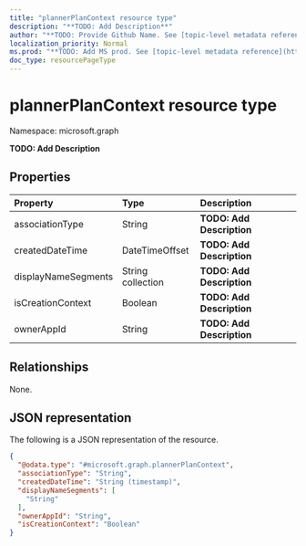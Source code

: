 ```yaml
---
title: "plannerPlanContext resource type"
description: "**TODO: Add Description**"
author: "**TODO: Provide Github Name. See [topic-level metadata reference](https://msgo.azurewebsites.net/add/document/guidelines/metadata.html#topic-level-metadata)**"
localization_priority: Normal
ms.prod: "**TODO: Add MS prod. See [topic-level metadata reference](https://msgo.azurewebsites.net/add/document/guidelines/metadata.html#topic-level-metadata)**"
doc_type: resourcePageType
---
```


# plannerPlanContext resource type

Namespace: microsoft.graph

**TODO: Add Description**

## Properties
|Property|Type|Description|
|:---|:---|:---|
|associationType|String|**TODO: Add Description**|
|createdDateTime|DateTimeOffset|**TODO: Add Description**|
|displayNameSegments|String collection|**TODO: Add Description**|
|isCreationContext|Boolean|**TODO: Add Description**|
|ownerAppId|String|**TODO: Add Description**|

## Relationships
None.

## JSON representation
The following is a JSON representation of the resource.
<!-- {
  "blockType": "resource",
  "@odata.type": "microsoft.graph.plannerPlanContext"
}
-->
``` json
{
  "@odata.type": "#microsoft.graph.plannerPlanContext",
  "associationType": "String",
  "createdDateTime": "String (timestamp)",
  "displayNameSegments": [
    "String"
  ],
  "ownerAppId": "String",
  "isCreationContext": "Boolean"
}
```

